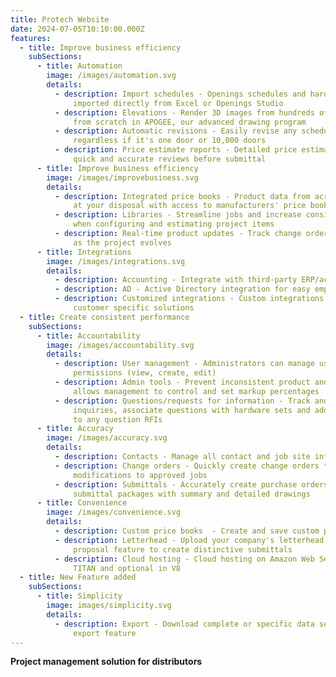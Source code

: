 ```yaml
---
title: Protech Website
date: 2024-07-05T10:10:00.000Z
features:
  - title: Improve business efficiency
    subSections:
      - title: Automation
        image: /images/automation.svg
        details:
          - description: Import schedules - Openings schedules and hardware sets can be
              imported directly from Excel or Openings Studio
          - description: Elevations - Render 3D images from hundreds of templates or create
              from scratch in APOGEE, our advanced drawing program
          - description: Automatic revisions - Easily revise any schedule without errors,
              regardless if it's one door or 10,000 doors
          - description: Price estimate reports - Detailed price estimate reports allow
              quick and accurate reviews before submittal
      - title: Improve business efficiency
        image: /images/improvebusiness.svg
        details:
          - description: Integrated price books - Product data from across the industry is
              at your disposal with access to manufacturers' price books
          - description: Libraries - Streamline jobs and increase consistency and accuracy
              when configuring and estimating project items
          - description: Real-time product updates - Track change orders and impact to price
              as the project evolves
      - title: Integrations
        image: /images/integrations.svg
        details:
          - description: Accounting - Integrate with third-party ERP/accounting systems
          - description: AD - Active Directory integration for easy employee log-in
          - description: Customized integrations - Custom integrations are possible for
              customer specific solutions
  - title: Create consistent performance
    subSections:
      - title: Accountability
        image: /images/accountability.svg
        details:
          - description: User management - Administrators can manage users, roles and
              permissions (view, create, edit)
          - description: Admin tools - Prevent inconsistent product and job pricing issues;
              allows management to control and set markup percentages
          - description: Questions/requests for information - Track and manage all client
              inquiries, associate questions with hardware sets and add images
              to any question RFIs
      - title: Accuracy
        image: /images/accuracy.svg
        details:
          - description: Contacts - Manage all contact and job site information
          - description: Change orders - Quickly create change orders to review
              modifications to approved jobs
          - description: Submittals - Accurately create purchase orders, proposals and
              submittal packages with summary and detailed drawings
      - title: Convenience
        image: /images/convenience.svg
        details:
          - description: Custom price books  - Create and save custom price books
          - description: Letterhead - Upload your company's letterhead using the Word
              proposal feature to create distinctive submittals
          - description: Cloud hosting - Cloud hosting on Amazon Web Services is standard in
              TITAN and optional in V8
  - title: New Feature added
    subSections:
      - title: Simplicity
        image: images/simplicity.svg
        details:
          - description: Export - Download complete or specific data sets with the document
              export feature
---
```

**Project management solution for distributors**
